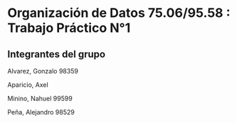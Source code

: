 # Organización de Datos 75.06/95.58 : Trabajo Práctico N°1

## Integrantes del grupo
Alvarez, Gonzalo  98359

Aparicio, Axel    

Minino, Nahuel    99599

Peña, Alejandro   98529
